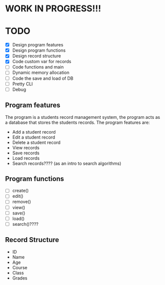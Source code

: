 # WORK IN PROGRESS!!!

# TODO

- [X] Design program features
- [X] Design program functions
- [X] Design record structure
- [X] Code custom var for records
- [ ] Code functions and main
- [ ] Dynamic memory allocation
- [ ] Code the save and load of DB
- [ ] Pretty CLI
- [ ] Debug

## Program features

The program is a students record management system, the program acts as a database
that stores the students records. The program features are:
- Add a student record
- Edit a student record
- Delete a student record
- View records
- Save records
- Load records
- Search records???? (as an intro to search algorithms)

## Program functions
- [ ] create()
- [ ] edit()
- [ ] remove()
- [ ] view()
- [ ] save()
- [ ] load()
- [ ] search()????

## Record Structure
- ID
- Name
- Age
- Course
- Class
- Grades